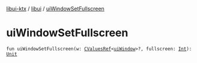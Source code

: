 [libui-ktx](../index.md) / [libui](index.md) / [uiWindowSetFullscreen](./ui-window-set-fullscreen.md)

# uiWindowSetFullscreen

`fun uiWindowSetFullscreen(w: `[`CValuesRef`](../kotlinx.cinterop/-c-values-ref/index.md)`<`[`uiWindow`](ui-window.md)`>?, fullscreen: `[`Int`](https://kotlinlang.org/api/latest/jvm/stdlib/kotlin/-int/index.html)`): `[`Unit`](https://kotlinlang.org/api/latest/jvm/stdlib/kotlin/-unit/index.html)